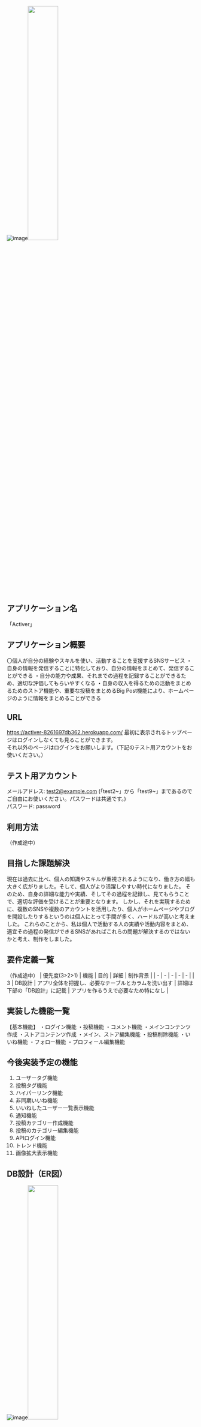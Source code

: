 ![image](https://github.com/kalkal289/activer/assets/101095592/88f3eee7-1db4-4dc4-a30b-9d01a2ed42cc)<img src="https://github.com/kalkal289/activer/assets/101095592/d24c31b7-bbeb-4a75-8c08-228689d57e66" width="40%">

## アプリケーション名
「Activer」

## アプリケーション概要
〇個人が自分の経験やスキルを使い、活動することを支援するSNSサービス
・自身の情報を発信することに特化しており、自分の情報をまとめて、発信することができる
・自分の能力や成果、それまでの過程を記録することができるため、適切な評価してもらいやすくなる
・自身の収入を得るための活動をまとめるためのストア機能や、重要な投稿をまとめるBig Post機能により、ホームページのように情報をまとめることができる

## URL
https://activer-8261697db362.herokuapp.com/
最初に表示されるトップページはログインしなくても見ることができます。  
それ以外のぺージはログインをお願いします。（下記のテスト用アカウントをお使いください。）  

## テスト用アカウント
メールアドレス: test2@example.com (「test2~」から「test9~」まであるのでご自由にお使いください。パスワードは共通です。)  
パスワード: password

## 利用方法
（作成途中）

## 目指した課題解決
現在は過去に比べ、個人の知識やスキルが重視されるようになり、働き方の幅も大きく広がりました。そして、個人がより活躍しやすい時代になりました。
そのため、自身の詳細な能力や実績、そしてその過程を記録し、見てもらうことで、適切な評価を受けることが重要となります。
しかし、それを実現するために、複数のSNSや複数のアカウントを活用したり、個人がホームページやブログを開設したりするというのは個人にとって手間が多く、ハードルが高いと考えました。
これらのことから、私は個人で活動する人の実績や活動内容をまとめ、適宜その過程の発信ができるSNSがあればこれらの問題が解決するのではないかと考え、制作をしました。

## 要件定義一覧
（作成途中）
| 優先度(3>2>1) | 機能 | 目的 | 詳細 | 制作背景 | 
| - | - | - | - | - |
| 3 | DB設計 | アプリ全体を把握し、必要なテーブルとカラムを洗い出す | 詳細は下部の「DB設計」に記載 | アプリを作るうえで必要なため特になし |

## 実装した機能一覧
【基本機能】
・ログイン機能
・投稿機能
・コメント機能
・メインコンテンツ作成
・ストアコンテンツ作成
・メイン、ストア編集機能
・投稿削除機能
・いいね機能
・フォロー機能
・プロフィール編集機能

## 今後実装予定の機能
1. ユーザータグ機能
2. 投稿タグ機能
3. ハイパーリンク機能
4. 非同期いいね機能
5. いいねしたユーザー一覧表示機能
6. 通知機能
7. 投稿カテゴリー作成機能
8. 投稿のカテゴリー編集機能
9. APIログイン機能
10. トレンド機能
11. 画像拡大表示機能

## DB設計（ER図）
![image](https://github.com/kalkal289/activer/assets/101095592/88f3eee7-1db4-4dc4-a30b-9d01a2ed42cc)<img src="https://github.com/kalkal289/activer/assets/101095592/d24c31b7-bbeb-4a75-8c08-228689d57e66" width="40%">

## ローカルでの動作方法
（作成途中）

